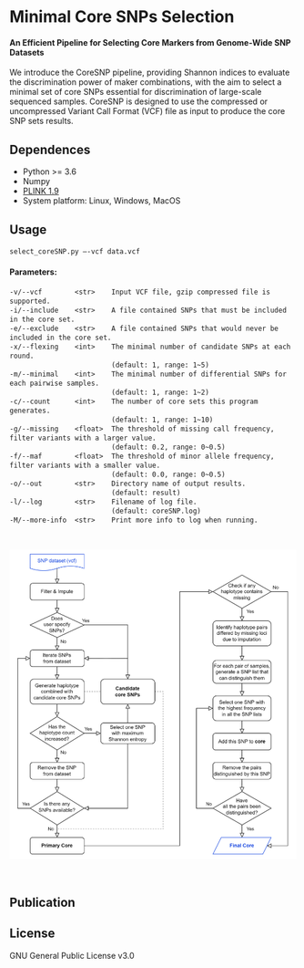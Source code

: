 # Minimal Core SNPs Selection
#### An Efficient Pipeline for Selecting Core Markers from Genome-Wide SNP Datasets

We introduce the CoreSNP pipeline, providing Shannon indices to evaluate the discrimination power of maker combinations, with the aim to select a minimal set of core SNPs essential for discrimination of large-scale sequenced samples. 
CoreSNP is designed to use the compressed or uncompressed Variant Call Format (VCF) file as input to produce the core SNP sets results.

## Dependences
* Python >= 3.6
* Numpy
* [PLINK 1.9](https://www.cog-genomics.org/plink/)
* System platform: Linux, Windows, MacOS


## Usage
    select_coreSNP.py –-vcf data.vcf


#### Parameters:
    -v/--vcf        <str>    Input VCF file, gzip compressed file is supported.
    -i/--include    <str>    A file contained SNPs that must be included in the core set.
    -e/--exclude    <str>    A file contained SNPs that would never be included in the core set.
    -x/--flexing    <int>    The minimal number of candidate SNPs at each round.
                             (default: 1, range: 1~5)
    -m/--minimal    <int>    The minimal number of differential SNPs for each pairwise samples.
                             (default: 1, range: 1~2)
    -c/--count      <int>    The number of core sets this program generates.
                             (default: 1, range: 1~10)
    -g/--missing    <float>  The threshold of missing call frequency, filter variants with a larger value.
                             (default: 0.2, range: 0~0.5)
    -f/--maf        <float>  The threshold of minor allele frequency, filter variants with a smaller value.
                             (default: 0.0, range: 0~0.5)
    -o/--out        <str>    Directory name of output results.
                             (default: result)
    -l/--log        <str>    Filename of log file.
                             (default: coreSNP.log)
    -M/--more-info  <str>    Print more info to log when running.

<br>

![](images/flowchart.png)

<br>

## Publication


## License
GNU General Public License v3.0
